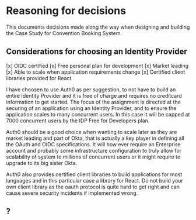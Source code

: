 # Reasoning for decisions

This documents decisions made along the way when designing and building the Case Study for Convention Booking System.

## Considerations for choosing an Identity Provider

[x] OIDC certified
[x] Free personal plan for development
[x] Market leading
[x] Able to scale when application requirements change
[x] Certified client libraries provided for React

I have choosen to use Auth0 as per suggestion, to not have to build an entire Identity Provider and it is free of charge and requires no creditcard information to get started.
The focus of the assignment is directed at the securing of an application using an Identity Provider, and to ensure the application scales to many concurrent users. In this case it will be capped at 7000 concurrent users by the IDP Free for Developers plan.

Auth0 should be a good choice when wanting to scale later as they are market leading and part of Okta, that is actually a key player in defining all the OAuth and OIDC specifications. It will how ever require an Enterprise account and probably some infrastructure configuration
to truly allow for scalability of system to millions of concurrent users or it might require to upgrade to its big sister Okta.

Auth0 also provides certified client libraries to build applications for most languages and in this particular case a library for React. Do not build your own client library as the oauth protocol is quite hard to get right and can cause severe security incidents if implemented wrong.

## ?
